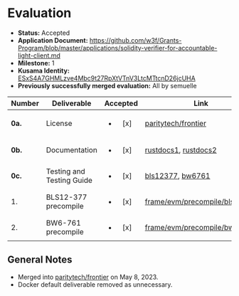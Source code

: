 # Evaluation

- **Status:** Accepted
- **Application Document:** https://github.com/w3f/Grants-Program/blob/master/applications/solidity-verifier-for-accountable-light-client.md
- **Milestone:** 1
- **Kusama Identity:** [ESxS4A7GHMLzve4Mbc9t27RpXtVTnV3LtcMTtcnD26jcUHA](https://polkascan.io/pre/kusama/account/ESxS4A7GHMLzve4Mbc9t27RpXtVTnV3LtcMTtcnD26jcUHA)
- **Previously successfully merged evaluation:** All by semuelle

| Number | Deliverable | Accepted | Link | Evaluation Notes |
| ------ | ----------- | :------: | ---- |----------------- |
| **0a.** | License | <ul><li>[x] </li></ul> | [paritytech/frontier](https://github.com/paritytech/frontier/blob/fba84577bf6507d76d40af891d2db38f4e385c11/LICENSE-APACHE2) | Apache 2.0, as dictated by `paritytech/frontier` |
| **0b.** | Documentation | <ul><li>[x] </li></ul> | [rustdocs1](https://paritytech.github.io/frontier/rustdocs/pallet_evm_precompile_bls12377/index.html), [rustdocs2](https://paritytech.github.io/frontier/rustdocs/pallet_evm_precompile_bw6761/index.html) | Good inline documentation. |
| **0c.** | Testing and Testing Guide | <ul><li>[x] </li></ul> | [bls12377](https://github.com/paritytech/frontier/blob/fba84577bf6507d76d40af891d2db38f4e385c11/frame/evm/precompile/bls12377/src/tests.rs), [bw6761](https://github.com/paritytech/frontier/blob/master/frame/evm/precompile/bw6761/src/tests.rs) | — |
| 1. | BLS12-377 precompile | <ul><li>[x] </li></ul> | [frame/evm/precompile/bls12377](https://github.com/paritytech/frontier/tree/fba84577bf6507d76d40af891d2db38f4e385c11/frame/evm/precompile/bls12377) | — |
| 2. | BW6-761 precompile | <ul><li>[x] </li></ul> | [frame/evm/precompile/bw6761](https://github.com/paritytech/frontier/tree/fba84577bf6507d76d40af891d2db38f4e385c11/frame/evm/precompile/bw6761) | — |


## General Notes

- Merged into [paritytech/frontier](https://github.com/paritytech/frontier/pull/1049/) on May 8, 2023.
- Docker default deliverable removed as unnecessary.
